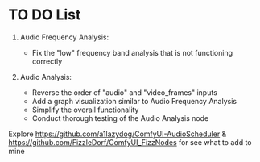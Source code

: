 # TO DO List

1. Audio Frequency Analysis:
   - Fix the "low" frequency band analysis that is not functioning correctly

2. Audio Analysis:
   - Reverse the order of "audio" and "video_frames" inputs
   - Add a graph visualization similar to Audio Frequency Analysis
   - Simplify the overall functionality
   - Conduct thorough testing of the Audio Analysis node

Explore https://github.com/a1lazydog/ComfyUI-AudioScheduler & https://github.com/FizzleDorf/ComfyUI_FizzNodes for see what to add to mine